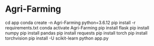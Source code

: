 # Agri-Farming

cd app
 conda create -n Agri-Farming python=3.6.12
pip install -r requirements.txt
 conda activate Agri-Farming
 pip install flask
 pip install numpy
 pip install pandas
pip install requests
pip install torch
pip install torchvision
pip install -U scikit-learn
 python app.py

